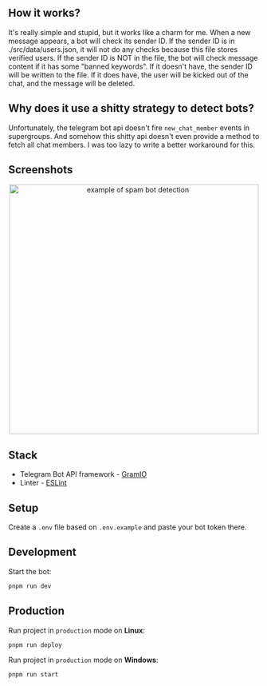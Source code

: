 ## How it works?

It's really simple and stupid, but it works like a charm for me. When a new message appears, a bot will check its sender ID. If the sender ID is in ./src/data/users.json, it will not do any checks because this file stores verified users. If the sender ID is NOT in the file, the bot will check message content if it has some "banned keywords". If it doesn't have, the sender ID will be written to the file. If it does have, the user will be kicked out of the chat, and the message will be deleted.

## Why does it use a shitty strategy to detect bots?

Unfortunately, the telegram bot api doesn't fire `new_chat_member` events in supergroups. And somehow this shitty api doesn't even provide a method to fetch all chat members. I was too lazy to write a better workaround for this.

## Screenshots

<div align="center">
  <img width="500" src="https://github.com/user-attachments/assets/789c6d0b-540c-4bd1-9d92-48a2a366c306" alt="example of spam bot detection">
</div>

## Stack
- Telegram Bot API framework - [GramIO](https://gramio.dev/)
- Linter - [ESLint](https://eslint.org/)

## Setup

Create a `.env` file based on `.env.example` and paste your bot token there.

## Development

Start the bot:

```bash
pnpm run dev
```

## Production

Run project in `production` mode on **Linux**:

```bash
pnpm run deploy
```

Run project in `production` mode on **Windows**:

```bash
pnpm run start
```
